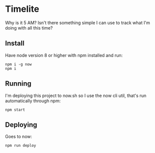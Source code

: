 # Timelite

Why is it 5 AM? Isn't there something simple I can use to track what I'm doing with all
this time?

## Install

Have node version 8 or higher with npm installed and run:

    npm i -g now
    npm i

## Running

I'm deploying this project to now.sh so I use the now cli util, that's run automatically
through npm:

    npm start

## Deploying

Goes to now:

    npm run deploy
